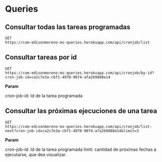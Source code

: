 # Queries

## Consultar todas las tareas programadas

```
GET
https://com-edisonmoreno-ms-queries.herokuapp.com/api/cronjob/list
```

## Consultar tareas por id

```
GET
https://com-edisonmoreno-ms-queries.herokuapp.com/api/cronjob/by-id?cron-job-id=ca2c7e3a-cbf1-4970-9074-afa2b9888e14
```

**Param**

cron-job-id: Id de la tarea programada

## Consultar las próximas ejecuciones de una tarea

```
GET
https://com-edisonmoreno-ms-queries.herokuapp.com/api/cronjob/list-next?cron-job-id=ca2c7e3a-cbf1-4970-9074-afa2b9888e14&limit=3
```

**Param**

cron-job-id: Id de la tarea programada
limit: cantidad de próximas fechas a ejecutarse, que dea visualizar.
